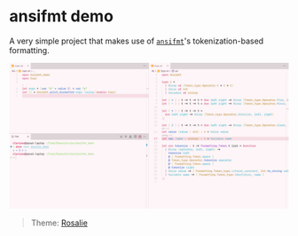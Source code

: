 # ansifmt demo

A very simple project that makes use of [`ansifmt`](https://opam.ocaml.org/packages/ansifmt/)'s tokenization-based formatting.

![Screenshot](./assets/screenshot.png)

> Theme: [Rosalie](https://github.com/qexat/rosalie)
